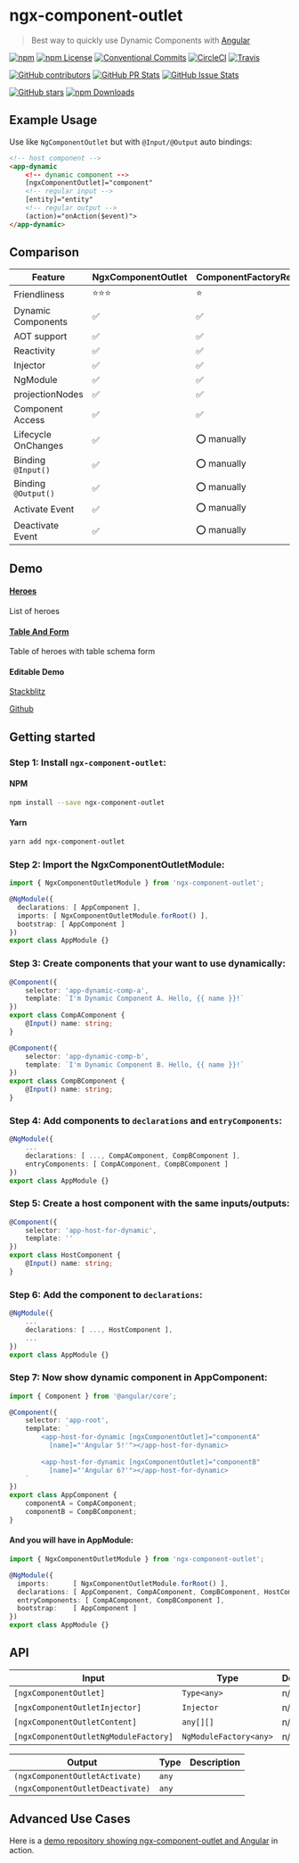 # ngx-component-outlet

> Best way to quickly use Dynamic Components with [Angular](https://angular.io/)

[![npm](https://img.shields.io/npm/v/ngx-component-outlet.svg?style=flat-square)](https://www.npmjs.com/package/ngx-component-outlet)
[![npm License](https://img.shields.io/npm/l/ngx-component-outlet.svg?style=flat-square)](https://github.com/thekiba/ngx-component-outlet/blob/master/LICENSE)
[![Conventional Commits](https://img.shields.io/badge/Conventional%20Commits-1.0.0-yellow.svg?style=flat-square)](https://conventionalcommits.org)
[![CircleCI](https://img.shields.io/circleci/project/github/thekiba/ngx-component-outlet/master.svg?label=Circle%20CI&style=flat-square)](https://circleci.com/gh/thekiba/ngx-component-outlet)
[![Travis](https://img.shields.io/travis/thekiba/ngx-component-outlet/master.svg?label=Travis%20CI&style=flat-square)](https://travis-ci.org/thekiba/ngx-component-outlet)

[![GitHub contributors](https://img.shields.io/github/contributors/thekiba/ngx-component-outlet.svg?style=flat-square)](https://github.com/thekiba/ngx-component-outlet)
[![GitHub PR Stats](http://issuestats.com/github/thekiba/ngx-component-outlet/badge/pr?style=flat-square)](http://issuestats.com/github/thekiba/ngx-component-outlet)
[![GitHub Issue Stats](http://issuestats.com/github/thekiba/ngx-component-outlet/badge/issue?style=flat-square)](http://issuestats.com/github/thekiba/ngx-component-outlet)

[![GitHub stars](https://img.shields.io/github/stars/thekiba/ngx-component-outlet.svg?label=GitHub%20Stars&style=flat-square)](https://github.com/thekiba/ngx-component-outlet)
[![npm Downloads](https://img.shields.io/npm/dw/ngx-component-outlet.svg?style=flat-square)](https://www.npmjs.com/package/ngx-component-outlet)

## Example Usage

Use like ```NgComponentOutlet``` but with ```@Input/@Output``` auto bindings:

```html
<!-- host component -->
<app-dynamic
    <!-- dynamic component -->
    [ngxComponentOutlet]="component"
    <!-- regular input -->
    [entity]="entity"
    <!-- regular output -->
    (action)="onAction($event)">
</app-dynamic>
```

## Comparison

| Feature                | NgxComponentOutlet | ComponentFactoryResolver | NgComponentOutlet |
| ---------------------- | ------------------ | ------------------------ | ----------------- |
| Friendliness           |  ⭐⭐⭐            | ⭐                       | ⭐⭐              |
| Dynamic Components     |  ✅                | ✅                       | ✅                |
| AOT support            |  ✅                | ✅                       | ✅                |
| Reactivity             |  ✅                | ✅                       | ✅                |
| Injector               |  ✅                | ✅                       | ✅                |
| NgModule               |  ✅                | ✅                       | ✅                |
| projectionNodes        |  ✅                | ✅                       | ✅                |
| Component Access       |  ✅                | ✅                       | ❌                |
| Lifecycle OnChanges    |  ✅                | ⭕️ manually              | ❌                |
| Binding ```@Input()``` |  ✅                | ⭕️ manually              | ❌                |
| Binding ```@Output()```|  ✅                | ⭕️ manually              | ❌                |
| Activate Event         |  ✅                | ⭕️ manually              | ❌                |
| Deactivate Event       |  ✅                | ⭕️ manually              | ❌                |

## Demo

#### [Heroes](https://ngx-component-outlet-demo.stackblitz.io/)

List of heroes

#### [Table And Form](https://ngx-component-outlet-demo.stackblitz.io/table)

Table of heroes with table schema form

#### Editable Demo

[Stackblitz](https://stackblitz.com/edit/ngx-component-outlet-demo)

[Github](https://github.com/thekiba/ngx-component-outlet/tree/master/src)

## Getting started

### Step 1: Install ```ngx-component-outlet```:

#### NPM

```bash
npm install --save ngx-component-outlet
```

#### Yarn

```bash
yarn add ngx-component-outlet
```

### Step 2: Import the NgxComponentOutletModule:

```typescript
import { NgxComponentOutletModule } from 'ngx-component-outlet';

@NgModule({
  declarations: [ AppComponent ],
  imports: [ NgxComponentOutletModule.forRoot() ],
  bootstrap: [ AppComponent ]
})
export class AppModule {}
```

### Step 3: Create components that your want to use dynamically:

```typescript
@Component({
    selector: 'app-dynamic-comp-a',
    template: `I'm Dynamic Component A. Hello, {{ name }}!`
})
export class CompAComponent {
    @Input() name: string;
}
```

```typescript
@Component({
    selector: 'app-dynamic-comp-b',
    template: `I'm Dynamic Component B. Hello, {{ name }}!`
})
export class CompBComponent {
    @Input() name: string;
}
```

### Step 4: Add components to ```declarations``` and ```entryComponents```:

```typescript
@NgModule({
    ...
    declarations: [ ..., CompAComponent, CompBComponent ],
    entryComponents: [ CompAComponent, CompBComponent ]
})
export class AppModule {}
```

### Step 5: Create a host component with the same inputs/outputs:

```typescript
@Component({
    selector: 'app-host-for-dynamic',
    template: ''
})
export class HostComponent {
    @Input() name: string;
}
```

### Step 6: Add the component to ```declarations```:

```typescript
@NgModule({
    ...
    declarations: [ ..., HostComponent ],
    ...
})
export class AppModule {}
```

### Step 7: Now show dynamic component in AppComponent:

```typescript
import { Component } from '@angular/core';

@Component({
    selector: 'app-root',
    template: `
        <app-host-for-dynamic [ngxComponentOutlet]="componentA"
          [name]="'Angular 5!'"></app-host-for-dynamic>
        
        <app-host-for-dynamic [ngxComponentOutlet]="componentB"
          [name]="'Angular 6?'"></app-host-for-dynamic>
    `
})
export class AppComponent {
    componentA = CompAComponent;
    componentB = CompBComponent;
}
```

#### And you will have in AppModule:

```typescript
import { NgxComponentOutletModule } from 'ngx-component-outlet';

@NgModule({
  imports:      [ NgxComponentOutletModule.forRoot() ],
  declarations: [ AppComponent, CompAComponent, CompBComponent, HostComponent ],
  entryComponents: [ CompAComponent, CompBComponent ],
  bootstrap:    [ AppComponent ]
})
export class AppModule {}
```

## API

| Input                                     | Type                       | Default | Required | Description |
| ----------------------------------------- | -------------------------- | ------- | -------- | ----------- |
| ```[ngxComponentOutlet]```                | ```Type<any>```            | n/a     | yes      |             |
| ```[ngxComponentOutletInjector]```        | ```Injector```             | n/a     | no       |             |
| ```[ngxComponentOutletContent]```         | ```any[][]```              | n/a     | no       |             |
| ```[ngxComponentOutletNgModuleFactory]``` | ```NgModuleFactory<any>``` | n/a     | no       |             |


| Output                                    | Type                       | Description |
| ----------------------------------------- | -------------------------- | ----------- |
| ```(ngxComponentOutletActivate)```        | ```any```                  |             |
| ```(ngxComponentOutletDeactivate)```      | ```any```                  |             |

## Advanced Use Cases

Here is a [demo repository showing ngx-component-outlet and Angular](https://github.com/thekiba/ngx-component-outlet/tree/master/src) in action.
